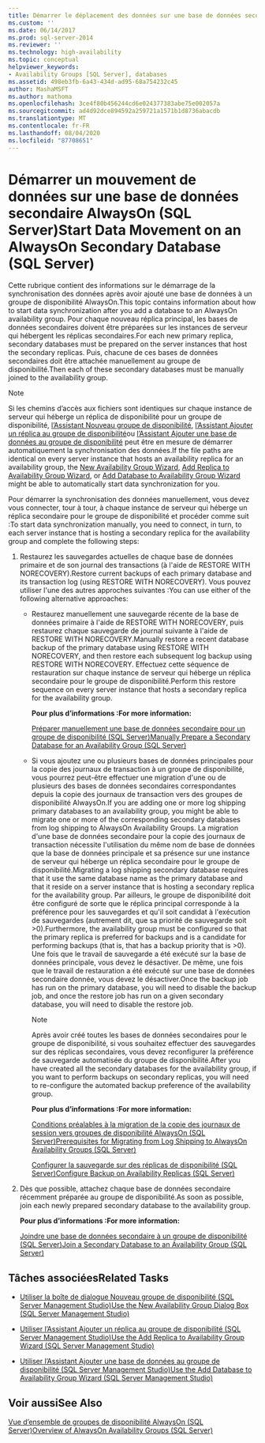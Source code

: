 ```yaml
---
title: Démarrer le déplacement des données sur une base de données secondaire AlwaysOn (SQL Server) | Microsoft Docs
ms.custom: ''
ms.date: 06/14/2017
ms.prod: sql-server-2014
ms.reviewer: ''
ms.technology: high-availability
ms.topic: conceptual
helpviewer_keywords:
- Availability Groups [SQL Server], databases
ms.assetid: 498eb3fb-6a43-434d-ad95-68a754232c45
author: MashaMSFT
ms.author: mathoma
ms.openlocfilehash: 3ce4f80b456244cd6e024377383abe75e002057a
ms.sourcegitcommit: ad4d92dce894592a259721a1571b1d8736abacdb
ms.translationtype: MT
ms.contentlocale: fr-FR
ms.lasthandoff: 08/04/2020
ms.locfileid: "87708651"
---
```

# <a name="start-data-movement-on-an-alwayson-secondary-database-sql-server"></a><span data-ttu-id="af6a5-102">Démarrer un mouvement de données sur une base de données secondaire AlwaysOn (SQL Server)</span><span class="sxs-lookup"><span data-stu-id="af6a5-102">Start Data Movement on an AlwaysOn Secondary Database (SQL Server)</span></span>
  <span data-ttu-id="af6a5-103">Cette rubrique contient des informations sur le démarrage de la synchronisation des données après avoir ajouté une base de données à un groupe de disponibilité AlwaysOn.</span><span class="sxs-lookup"><span data-stu-id="af6a5-103">This topic contains information about how to start data synchronization after you add a database to an AlwaysOn availability group.</span></span> <span data-ttu-id="af6a5-104">Pour chaque nouveau réplica principal, les bases de données secondaires doivent être préparées sur les instances de serveur qui hébergent les réplicas secondaires.</span><span class="sxs-lookup"><span data-stu-id="af6a5-104">For each new primary replica, secondary databases must be prepared on the server instances that host the secondary replicas.</span></span> <span data-ttu-id="af6a5-105">Puis, chacune de ces bases de données secondaires doit être attachée manuellement au groupe de disponibilité.</span><span class="sxs-lookup"><span data-stu-id="af6a5-105">Then each of these secondary databases must be manually joined to the availability group.</span></span>  
  
> [!NOTE]  
>  <span data-ttu-id="af6a5-106">Si les chemins d’accès aux fichiers sont identiques sur chaque instance de serveur qui héberge un réplica de disponibilité pour un groupe de disponibilité, [l’Assistant Nouveau groupe de disponibilité](use-the-availability-group-wizard-sql-server-management-studio.md), [l’Assistant Ajouter un réplica au groupe de disponibilité](use-the-add-replica-to-availability-group-wizard-sql-server-management-studio.md)ou [l’Assistant Ajouter une base de données au groupe de disponibilité](availability-group-add-database-to-group-wizard.md) peut être en mesure de démarrer automatiquement la synchronisation des données.</span><span class="sxs-lookup"><span data-stu-id="af6a5-106">If the file paths are identical on every server instance that hosts an availability replica for an availability group, the [New Availability Group Wizard](use-the-availability-group-wizard-sql-server-management-studio.md), [Add Replica to Availability Group Wizard](use-the-add-replica-to-availability-group-wizard-sql-server-management-studio.md), or [Add Database to Availability Group Wizard](availability-group-add-database-to-group-wizard.md) might be able to automatically start data synchronization for you.</span></span>  
  
 <span data-ttu-id="af6a5-107">Pour démarrer la synchronisation des données manuellement, vous devez vous connecter, tour à tour, à chaque instance de serveur qui héberge un réplica secondaire pour le groupe de disponibilité et procéder comme suit :</span><span class="sxs-lookup"><span data-stu-id="af6a5-107">To start data synchronization manually, you need to connect, in turn, to each server instance that is hosting a secondary replica for the availability group and complete the following steps:</span></span>  
  
1.  <span data-ttu-id="af6a5-108">Restaurez les sauvegardes actuelles de chaque base de données primaire et de son journal des transactions (à l'aide de RESTORE WITH NORECOVERY).</span><span class="sxs-lookup"><span data-stu-id="af6a5-108">Restore current backups of each primary database and its transaction log (using RESTORE WITH NORECOVERY).</span></span> <span data-ttu-id="af6a5-109">Vous pouvez utiliser l'une des autres approches suivantes :</span><span class="sxs-lookup"><span data-stu-id="af6a5-109">You can use either of the following alternative approaches:</span></span>  
  
    -   <span data-ttu-id="af6a5-110">Restaurez manuellement une sauvegarde récente de la base de données primaire à l'aide de RESTORE WITH NORECOVERY, puis restaurez chaque sauvegarde de journal suivante à l'aide de RESTORE WITH NORECOVERY.</span><span class="sxs-lookup"><span data-stu-id="af6a5-110">Manually restore a recent database backup of the primary database using RESTORE WITH NORECOVERY, and then restore each subsequent log backup using RESTORE WITH NORECOVERY.</span></span> <span data-ttu-id="af6a5-111">Effectuez cette séquence de restauration sur chaque instance de serveur qui héberge un réplica secondaire pour le groupe de disponibilité.</span><span class="sxs-lookup"><span data-stu-id="af6a5-111">Perform this restore sequence on every server instance that hosts a secondary replica for the availability group.</span></span>  
  
         <span data-ttu-id="af6a5-112">**Pour plus d’informations :**</span><span class="sxs-lookup"><span data-stu-id="af6a5-112">**For more information:**</span></span>  
  
         [<span data-ttu-id="af6a5-113">Préparer manuellement une base de données secondaire pour un groupe de disponibilité &#40;SQL Server&#41;</span><span class="sxs-lookup"><span data-stu-id="af6a5-113">Manually Prepare a Secondary Database for an Availability Group &#40;SQL Server&#41;</span></span>](manually-prepare-a-secondary-database-for-an-availability-group-sql-server.md)  
  
    -   <span data-ttu-id="af6a5-114">Si vous ajoutez une ou plusieurs bases de données principales pour la copie des journaux de transaction à un groupe de disponibilité, vous pourrez peut-être effectuer une migration d'une ou de plusieurs des bases de données secondaires correspondantes depuis la copie des journaux de transaction vers des groupes de disponibilité AlwaysOn.</span><span class="sxs-lookup"><span data-stu-id="af6a5-114">If you are adding one or more log shipping primary databases to an availability group, you might be able to migrate one or more of the corresponding secondary databases from log shipping to AlwaysOn Availability Groups.</span></span> <span data-ttu-id="af6a5-115">La migration d'une base de données secondaire pour la copie des journaux de transaction nécessite l'utilisation du même nom de base de données que la base de données principale et sa présence sur une instance de serveur qui héberge un réplica secondaire pour le groupe de disponibilité.</span><span class="sxs-lookup"><span data-stu-id="af6a5-115">Migrating a log shipping secondary database requires that it use the same database name as the primary database and that it reside on a server instance that is hosting a secondary replica for the availability group.</span></span> <span data-ttu-id="af6a5-116">Par ailleurs, le groupe de disponibilité doit être configuré de sorte que le réplica principal corresponde à la préférence pour les sauvegardes et qu'il soit candidat à l'exécution de sauvegardes (autrement dit, que sa priorité de sauvegarde soit >0).</span><span class="sxs-lookup"><span data-stu-id="af6a5-116">Furthermore, the availability group must be configured so that the primary replica is preferred for backups and is a candidate for performing backups (that is, that has a backup priority that is >0).</span></span> <span data-ttu-id="af6a5-117">Une fois que le travail de sauvegarde a été exécuté sur la base de données principale, vous devez le désactiver. De même, une fois que le travail de restauration a été exécuté sur une base de données secondaire donnée, vous devez le désactiver.</span><span class="sxs-lookup"><span data-stu-id="af6a5-117">Once the backup job has run on the primary database, you will need to disable the backup job, and once the restore job has run on a given secondary database, you will need to disable the restore job.</span></span>  
  
        > [!NOTE]  
        >  <span data-ttu-id="af6a5-118">Après avoir créé toutes les bases de données secondaires pour le groupe de disponibilité, si vous souhaitez effectuer des sauvegardes sur des réplicas secondaires, vous devez reconfigurer la préférence de sauvegarde automatisée du groupe de disponibilité.</span><span class="sxs-lookup"><span data-stu-id="af6a5-118">After you have created all the secondary databases for the availability group, if you want to perform backups on secondary replicas, you will need to re-configure the automated backup preference of the availability group.</span></span>  
  
         <span data-ttu-id="af6a5-119">**Pour plus d’informations :**</span><span class="sxs-lookup"><span data-stu-id="af6a5-119">**For more information:**</span></span>  
  
         [<span data-ttu-id="af6a5-120">Conditions préalables à la migration de la copie des journaux de session vers groupes de disponibilité AlwaysOn &#40;SQL Server&#41;</span><span class="sxs-lookup"><span data-stu-id="af6a5-120">Prerequisites for Migrating from Log Shipping to AlwaysOn Availability Groups &#40;SQL Server&#41;</span></span>](prereqs-migrating-log-shipping-to-always-on-availability-groups.md)  
  
         [<span data-ttu-id="af6a5-121">Configurer la sauvegarde sur des réplicas de disponibilité &#40;SQL Server&#41;</span><span class="sxs-lookup"><span data-stu-id="af6a5-121">Configure Backup on Availability Replicas &#40;SQL Server&#41;</span></span>](configure-backup-on-availability-replicas-sql-server.md)  
  
2.  <span data-ttu-id="af6a5-122">Dès que possible, attachez chaque base de données secondaire récemment préparée au groupe de disponibilité.</span><span class="sxs-lookup"><span data-stu-id="af6a5-122">As soon as possible, join each newly prepared secondary database to the availability group.</span></span>  
  
     <span data-ttu-id="af6a5-123">**Pour plus d’informations :**</span><span class="sxs-lookup"><span data-stu-id="af6a5-123">**For more information:**</span></span>  
  
     [<span data-ttu-id="af6a5-124">Joindre une base de données secondaire à un groupe de disponibilité &#40;SQL Server&#41;</span><span class="sxs-lookup"><span data-stu-id="af6a5-124">Join a Secondary Database to an Availability Group &#40;SQL Server&#41;</span></span>](join-a-secondary-database-to-an-availability-group-sql-server.md)  
  
##  <a name="related-tasks"></a><a name="LaunchWiz"></a> <span data-ttu-id="af6a5-125">Tâches associées</span><span class="sxs-lookup"><span data-stu-id="af6a5-125">Related Tasks</span></span>  
  
-   [<span data-ttu-id="af6a5-126">Utiliser la boîte de dialogue Nouveau groupe de disponibilité &#40;SQL Server Management Studio&#41;</span><span class="sxs-lookup"><span data-stu-id="af6a5-126">Use the New Availability Group Dialog Box &#40;SQL Server Management Studio&#41;</span></span>](use-the-new-availability-group-dialog-box-sql-server-management-studio.md)  
  
-   [<span data-ttu-id="af6a5-127">Utiliser l’Assistant Ajouter un réplica au groupe de disponibilité &#40;SQL Server Management Studio&#41;</span><span class="sxs-lookup"><span data-stu-id="af6a5-127">Use the Add Replica to Availability Group Wizard &#40;SQL Server Management Studio&#41;</span></span>](use-the-add-replica-to-availability-group-wizard-sql-server-management-studio.md)  
  
-   [<span data-ttu-id="af6a5-128">Utiliser l’Assistant Ajouter une base de données au groupe de disponibilité &#40;SQL Server Management Studio&#41;</span><span class="sxs-lookup"><span data-stu-id="af6a5-128">Use the Add Database to Availability Group Wizard &#40;SQL Server Management Studio&#41;</span></span>](availability-group-add-database-to-group-wizard.md)  
  
## <a name="see-also"></a><span data-ttu-id="af6a5-129">Voir aussi</span><span class="sxs-lookup"><span data-stu-id="af6a5-129">See Also</span></span>  
 [<span data-ttu-id="af6a5-130">Vue d’ensemble de groupes de disponibilité AlwaysOn &#40;SQL Server&#41;</span><span class="sxs-lookup"><span data-stu-id="af6a5-130">Overview of AlwaysOn Availability Groups &#40;SQL Server&#41;</span></span>](overview-of-always-on-availability-groups-sql-server.md)  
  
  
